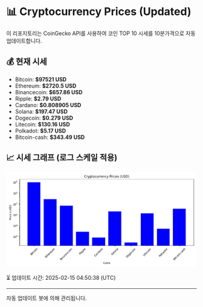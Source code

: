 
# 📊 Cryptocurrency Prices (Updated)

이 리포지토리는 CoinGecko API를 사용하여 코인 TOP 10 시세를 10분가격으로 자동 업데이트합니다.

## 💰 현재 시세
- Bitcoin: **$97521 USD**
- Ethereum: **$2720.5 USD**
- Binancecoin: **$657.86 USD**
- Ripple: **$2.79 USD**
- Cardano: **$0.808905 USD**
- Solana: **$197.47 USD**
- Dogecoin: **$0.279 USD**
- Litecoin: **$130.16 USD**
- Polkadot: **$5.17 USD**
- Bitcoin-cash: **$343.49 USD**

## 📈 시세 그래프 (로그 스케일 적용)
![Crypto Prices](crypto_prices.png)

⏳ 업데이트 시간: 2025-02-15 04:50:38 (UTC)

---
자동 업데이트 봇에 의해 관리됩니다.

